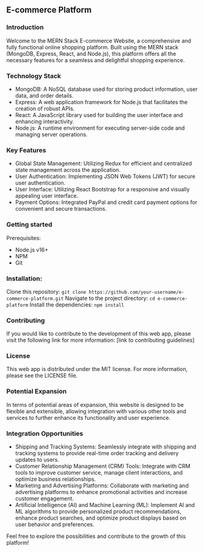 ## E-commerce Platform
### Introduction
Welcome to the MERN Stack E-commerce Website, a comprehensive and fully functional online shopping platform. Built using the MERN stack (MongoDB, Express, React, and Node.js), this platform offers all the necessary features for a seamless and delightful shopping experience.

### Technology Stack
- MongoDB: A NoSQL database used for storing product information, user data, and order details.
- Express: A web application framework for Node.js that facilitates the creation of robust APIs.
- React: A JavaScript library used for building the user interface and enhancing interactivity.
- Node.js: A runtime environment for executing server-side code and managing server operations.

### Key Features
- Global State Management: Utilizing Redux for efficient and centralized state management across the application.
- User Authentication: Implementing JSON Web Tokens (JWT) for secure user authentication.
- User Interface: Utilizing React Bootstrap for a responsive and visually appealing user interface.
- Payment Options: Integrated PayPal and credit card payment options for convenient and secure transactions.

### Getting started

Prerequisites:
- Node.js v16+
- NPM
- Git

### Installation:

Clone this repository: ```git clone https://github.com/your-username/e-commerce-platform.git```
Navigate to the project directory: ```cd e-commerce-platform```
Install the dependencies: ```npm install```

### Contributing

If you would like to contribute to the development of this web app, please visit the following link for more information: [link to contributing guidelines]

### License

This web app is distributed under the MIT license. For more information, please see the LICENSE file.

### Potential Expansion
In terms of potential areas of expansion, this website is designed to be flexible and extensible, allowing integration with various other tools and services to further enhance its functionality and user experience.

### Integration Opportunities
- Shipping and Tracking Systems: Seamlessly integrate with shipping and tracking systems to provide real-time order tracking and delivery updates to users.
- Customer Relationship Management (CRM) Tools: Integrate with CRM tools to improve customer service, manage client interactions, and optimize business relationships.
- Marketing and Advertising Platforms: Collaborate with marketing and advertising platforms to enhance promotional activities and increase customer engagement.
- Artificial Intelligence (AI) and Machine Learning (ML): Implement AI and ML algorithms to provide personalized product recommendations, enhance product searches, and optimize product displays based on user behavior and preferences.

Feel free to explore the possibilities and contribute to the growth of this platform!
